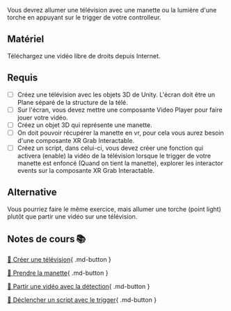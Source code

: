 Vous devrez allumer une télévision avec une manette ou la lumière d'une torche en appuyant sur le trigger de votre controlleur.

## Matériel

Téléchargez une vidéo libre de droits depuis Internet.

## Requis

- [ ] Créez une télévision avec les objets 3D de Unity. L'écran doit être un Plane séparé de la structure de la télé.
- [ ] Sur l'écran, vous devez mettre une composante Video Player pour faire jouer votre vidéo.
- [ ] Créez un objet 3D qui représente une manette.
- [ ] On doit pouvoir récupérer la manette en vr, pour cela vous aurez besoin d'une composante XR Grab Interactable.
- [ ] Créez un script, dans celui-ci, vous devez créer une fonction qui activera (enable) la vidéo de la télévision lorsque le trigger de votre manette est enfoncé (Quand on tient la manette), explorer les interactor events sur la composante XR Grab Interactable.

## Alternative

Vous pourriez faire le même exercice, mais allumer une torche (point light) plutôt que partir une vidéo sur une télévision.

## Notes de cours 📚

[📁 Créer une télévision](../consignes/travail2.md){ .md-button }

[📁 Prendre la manette](../unity/interaction_vr.md#xr-grab){ .md-button }

[📁 Partir une vidéo avec la détection](../consignes/travail2.md){ .md-button }

[📁 Déclencher un script avec le trigger](../unity/interaction_vr.md#declencher-un-evenement-lorsquun-objet-est-selectionne){ .md-button }
